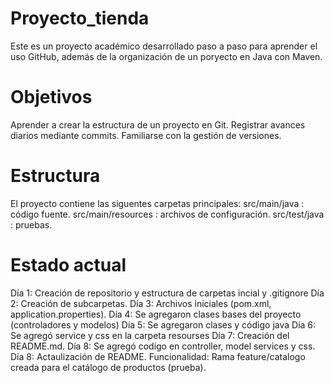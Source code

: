 # Proyecto_tienda
Este es un proyecto académico desarrollado paso a paso para aprender el uso GitHub, además de la organización de un poryecto en Java con Maven.

# Objetivos 
Aprender a crear la estructura de un proyecto en Git.
Registrar avances diarios mediante commits.
Familiarse con la gestión de versiones. 

# Estructura 
El proyecto contiene las siguentes carpetas principales:
src/main/java : código fuente.
src/main/resources : archivos de configuración.
src/test/java : pruebas.

# Estado actual
Día 1: Creación de repositorio y estructura de carpetas incial y .gitignore
Día 2: Creación de subcarpetas.
Día 3: Archivos iniciales (pom.xml, application.properties).
Día 4: Se agregaron clases bases del proyecto (controladores y modelos)
Día 5: Se agregaron clases y código java
Día 6: Se agregó service y css en la carpeta resourses
Día 7: Creación del README.md.
Día 8: Se agregó codigo en controller, model services y css. 
Día 8: Actaulización de README.
Funcionalidad: Rama feature/catalogo creada para el catálogo de productos (prueba).


